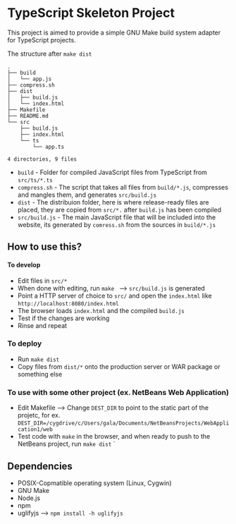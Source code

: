 # TypeScript Skeleton Project

This project is aimed to provide a simple GNU Make build system adapter for TypeScript projects.

The structure after `make dist`

```
.
├── build
│   └── app.js
├── compress.sh
├── dist
│   ├── build.js
│   └── index.html
├── Makefile
├── README.md
└── src
    ├── build.js
    ├── index.html
    └── ts
        └── app.ts

4 directories, 9 files
```

* `build` - Folder for compiled JavaScript files from TypeScript from `src/ts/*.ts`
* `compress.sh` - The script that takes all files from `build/*.js`, compresses and mangles them, and generates `src/build.js`
* `dist` - The distribuion folder, here is where release-ready files are placed, they are copied from `src/*.` after `build.js` has been compiled
* `src/build.js` - The main JavaScript file that will be included into the website, its generated by `comress.sh` from the sources in `build/*.js`

## How to use this?

#### To develop

* Edit files in `src/*`
* When done with editing, run `make ` --> `src/build.js` is generated
* Point a HTTP server of choice to `src/` and open the `index.html` like `http://localhost:8080/index.html`
* The browser loads `index.html` and the compiled `build.js`
* Test if the changes are working
* Rinse and repeat

### To deploy

* Run `make dist`
* Copy files from `dist/*` onto the production server or WAR package or something else

### To use with some other project (ex. NetBeans Web Application)
* Edit Makefile --> Change `DEST_DIR` to point to the static part of the projetc, for ex. `DEST_DIR=/cygdrive/c/Users/gala/Documents/NetBeansProjects/WebApplication1/web`
* Test code with `make` in the browser, and when ready to push to the NetBeans project, run `make dist`
`

## Dependencies
* POSIX-Copmatible operating system (Linux, Cygwin)
* GNU Make
* Node.js
* npm
* uglifyjs --> `npm install -h uglifyjs`
